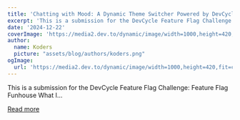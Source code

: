 ```yaml
---
title: 'Chatting with Mood: A Dynamic Theme Switcher Powered by DevCycle'
excerpt: 'This is a submission for the DevCycle Feature Flag Challenge: Feature Flag Funhouse           What I...'
date: '2024-12-22'
coverImage: 'https://media2.dev.to/dynamic/image/width=1000,height=420,fit=cover,gravity=auto,format=auto/https%3A%2F%2Fdev-to-uploads.s3.amazonaws.com%2Fuploads%2Farticles%2Fr3atvyyzc6499wjgiey7.png'
author:
  name: Koders
  picture: "assets/blog/authors/koders.png"
ogImage:
  url: 'https://media2.dev.to/dynamic/image/width=1000,height=420,fit=cover,gravity=auto,format=auto/https%3A%2F%2Fdev-to-uploads.s3.amazonaws.com%2Fuploads%2Farticles%2Fr3atvyyzc6499wjgiey7.png'
---
```


This is a submission for the DevCycle Feature Flag Challenge: Feature Flag Funhouse           What I...

[Read more](https://dev.to/programmerraja/chatting-with-mood-a-dynamic-theme-switcher-powered-by-devcycle-fao)
